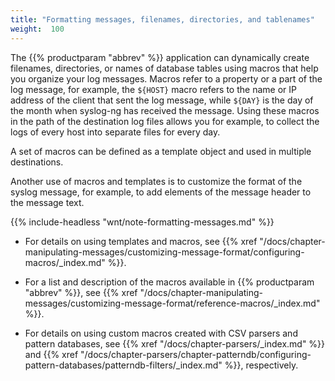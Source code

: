 ```yaml
---
title: "Formatting messages, filenames, directories, and tablenames"
weight:  100
---
```

<!-- DISCLAIMER: This file is based on the syslog-ng Open Source Edition documentation https://github.com/balabit/syslog-ng-ose-guides/commit/2f4a52ee61d1ea9ad27cb4f3168b95408fddfdf2 and is used under the terms of The syslog-ng Open Source Edition Documentation License. The file has been modified by Axoflow. -->

The {{% productparam "abbrev" %}} application can dynamically create filenames, directories, or names of database tables using macros that help you organize your log messages. Macros refer to a property or a part of the log message, for example, the `${HOST}` macro refers to the name or IP address of the client that sent the log message, while `${DAY}` is the day of the month when syslog-ng has received the message. Using these macros in the path of the destination log files allows you for example, to collect the logs of every host into separate files for every day.

A set of macros can be defined as a template object and used in multiple destinations.

Another use of macros and templates is to customize the format of the syslog message, for example, to add elements of the message header to the message text.

{{% include-headless "wnt/note-formatting-messages.md" %}}

  - For details on using templates and macros, see {{% xref "/docs/chapter-manipulating-messages/customizing-message-format/configuring-macros/_index.md" %}}.

  - For a list and description of the macros available in {{% productparam "abbrev" %}}, see {{% xref "/docs/chapter-manipulating-messages/customizing-message-format/reference-macros/_index.md" %}}.

  - For details on using custom macros created with CSV parsers and pattern databases, see {{% xref "/docs/chapter-parsers/_index.md" %}} and {{% xref "/docs/chapter-parsers/chapter-patterndb/configuring-pattern-databases/patterndb-filters/_index.md" %}}, respectively.
